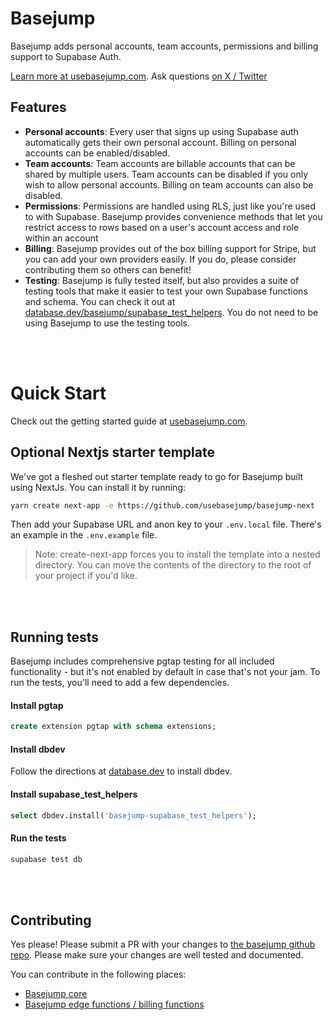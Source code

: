 # Basejump

Basejump adds personal accounts, team accounts, permissions and billing support to Supabase Auth.

[Learn more at usebasejump.com](https://usebasejump.com). Ask questions [on X / Twitter](https://twitter.com/tiniscule)

## Features

- **Personal accounts**: Every user that signs up using Supabase auth automatically gets their own personal account.
  Billing on personal accounts can be enabled/disabled.
- **Team accounts**: Team accounts are billable accounts that can be shared by multiple users. Team accounts can be
  disabled if you only wish to allow personal accounts. Billing on team accounts can also be disabled.
- **Permissions**: Permissions are handled using RLS, just like you're used to with Supabase. Basejump provides
  convenience methods that let you restrict access to rows based on a user's account access and role within an account
- **Billing**: Basejump provides out of the box billing support for Stripe, but you can add your own providers easily.
  If you do, please consider contributing them so others can benefit!
- **Testing**: Basejump is fully tested itself, but also provides a suite of testing tools that make it easier to test
  your own Supabase functions and schema. You can check it out
  at [database.dev/basejump/supabase_test_helpers](https://database.dev/basejump/supabase_test_helpers). You do not need
  to be using Basejump to use the testing tools.

<br/><br/>


# Quick Start

Check out the getting started guide at [usebasejump.com](https://usebasejump.com).

## Optional Nextjs starter template
We've got a fleshed out starter template ready to go for Basejump built using NextJs.  You can install it by running:

```bash
yarn create next-app -e https://github.com/usebasejump/basejump-next
```

Then add your Supabase URL and anon key to your `.env.local` file. There's an example in the `.env.example` file.

> Note: create-next-app forces you to install the template into a nested directory. You can move the contents of the directory to the root of your project if you'd like.

<br/><br/>

## Running tests
Basejump includes comprehensive pgtap testing for all included functionality - but it's not enabled by default in case that's not your jam. To run the tests, you'll need to add a few dependencies.

#### Install pgtap

```sql
create extension pgtap with schema extensions;
```

#### Install dbdev
Follow the directions at [database.dev](https://database.dev/supabase/dbdev) to install dbdev.

#### Install supabase_test_helpers

```sql
select dbdev.install('basejump-supabase_test_helpers');
```

#### Run the tests
```bash
supabase test db
```

<br/><br/>

## Contributing

Yes please! Please submit a PR with your changes to [the basejump github repo](https://github.com/usebasejump/basejump). Please make sure your changes are well tested and documented.

You can contribute in the following places:
- [Basejump core](https://github.com/usebasejump/basejump)
- [Basejump edge functions / billing functions](https://github.com/usebasejump/basejump-deno-packages)